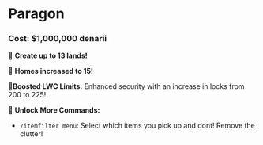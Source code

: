 # Paragon

### Cost: $1,000,000 denarii

🔹 **Create up to 13 lands!**

🔹 **Homes increased to 15!**

🔹**Boosted LWC Limits:** Enhanced security with an increase in locks from 200 to 225!

🔹 **Unlock More Commands:**

* `/itemfilter menu`: Select which items you pick up and dont! Remove the clutter!
